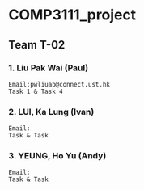 # COMP3111_project
## Team T-02

### 1. Liu Pak Wai (Paul)
    Email:pwliuab@connect.ust.hk
    Task 1 & Task 4
### 2. LUI, Ka Lung (Ivan)
    Email:
    Task & Task
### 3. YEUNG, Ho Yu (Andy)
    Email:
    Task & Task
